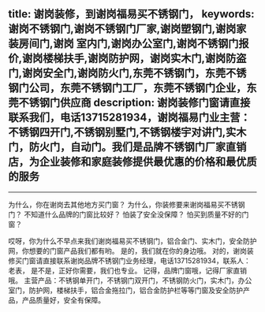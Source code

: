 title: 谢岗装修，到谢岗福易买不锈钢门，
keywords: 谢岗不锈钢门,谢岗不锈钢门厂家,谢岗塑钢门,谢岗家装房间门,谢岗 室内门,谢岗办公室门,谢岗不锈钢门报价,谢岗楼梯扶手,谢岗防护网，谢岗实木门,谢岗防盗门,谢岗安全门,谢岗防火门,东莞不锈钢门，东莞不锈钢门公司，东莞不锈钢门工厂，东莞不锈钢门企业，东莞不锈钢门供应商
description: 谢岗装修门窗请直接联系我们，电话13715281934，谢岗福易门业主营：不锈钢四开门,不锈钢别墅门,不锈钢楼宇对讲门,实木门，防火门，自动门。我们是品牌不锈钢门厂家直销店，为企业装修和家庭装修提供最优惠的价格和最优质的服务
---
---
为什么，你在谢岗去其他地方买门窗？
为什么，你装修要来谢岗福易买不锈钢门？
不知道什么品牌的门窗比较好？
怕装了安全没保障？
怕买到质量不好的门窗？


哎呀，你为什么不早点来我们谢岗福易买不锈钢门，铝合金门、实木门，安全防护网，你想要的门窗产品我们都有哟。
是的，我们就在你的身边哦。
对的，谢岗装修买门窗请直接联系谢岗品牌不锈钢门业务经理，电话13715281934，联系人：老表，
是不是，正好你需要，我们也专业。
记得，品牌门窗哦，记得厂家直销哦。
主营产品：不锈钢单开门，不锈钢门双开门，不锈钢防火门，实木门，办公室门，防护网，楼梯扶手，铝合金拖拉门，铝合金防护栏等等门窗及安全防护产品，产品质量好，安全有保障。
